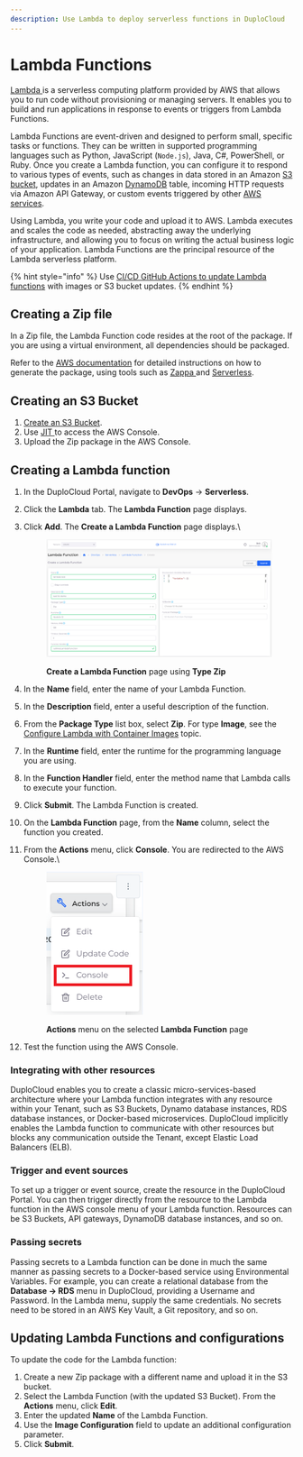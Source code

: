 ```yaml
---
description: Use Lambda to deploy serverless functions in DuploCloud
---
```


# Lambda Functions

[Lambda ](https://aws.amazon.com/pm/lambda/?trk=73f686c8-9606-40ad-852f-7b2bcafa68fe\&sc\_channel=ps\&ef\_id=CjwKCAjwm4ukBhAuEiwA0zQxk0SFVZUD3BCwJFOwlrHAFxzGF6anGJulF49mrridyhHjXRxfSHnmGxoCQw0QAvD\_BwE:G:s\&s\_kwcid=AL!4422!3!651212652666!e!!g!!amazon%20lambda!909122559!45462427876)is a serverless computing platform provided by AWS that allows you to run code without provisioning or managing servers. It enables you to build and run applications in response to events or triggers from Lambda Functions.

Lambda Functions are event-driven and designed to perform small, specific tasks or functions. They can be written in supported programming languages such as Python, JavaScript (`Node.js`), Java, C#, PowerShell, or Ruby. Once you create a Lambda function, you can configure it to respond to various types of events, such as changes in data stored in an Amazon [S3 bucket](../s3-bucket.md), updates in an Amazon [DynamoDB](../database/dynamodb.md) table, incoming HTTP requests via Amazon API Gateway, or custom events triggered by other [AWS services](../).

Using Lambda, you write your code and upload it to AWS. Lambda executes and scales the code as needed, abstracting away the underlying infrastructure, and allowing you to focus on writing the actual business logic of your application. Lambda Functions are the principal resource of the Lambda serverless platform.&#x20;

{% hint style="info" %}
Use [CI/CD GitHub Actions to update Lambda functions](../../../ci-cd/github-actions/update-a-lambda-function.md) with images or S3 bucket updates.
{% endhint %}

## Creating a Zip file <a href="#0-toc-title" id="0-toc-title"></a>

In a Zip file, the Lambda Function code resides at the root of the package. If you are using a virtual environment, all dependencies should be packaged.&#x20;

Refer to the [AWS documentation](https://docs.aws.amazon.com/lambda/latest/dg/configuration-function-zip.html) for detailed instructions on how to generate the package, using tools such as [Zappa ](https://github.com/zappa/Zappa)and [Serverless](https://www.serverless.com/framework/docs/providers/aws/guide/functions).

## Creating an S3 Bucket <a href="#2-toc-title" id="2-toc-title"></a>

1. [Create an S3 Bucket](../s3-bucket.md).
2. Use [JIT ](../../use-cases/jit-access.md)to access the AWS Console.
3. Upload the Zip package in the AWS Console.

## Creating a Lambda function <a href="#3-toc-title" id="3-toc-title"></a>

1. In the DuploCloud Portal, navigate to **DevOps** -> **Serverless**.
2. Click the **Lambda** tab. The **Lambda Function** page displays.
3.  Click **Add**. The **Create a Lambda Function** page displays.\


    <figure><img src="../../../.gitbook/assets/L10.png" alt=""><figcaption><p><strong>Create a Lambda Function</strong> page using <strong>Type Zip</strong><br></p></figcaption></figure>
4. In the **Name** field, enter the name of your Lambda Function.
5. In the **Description** field, enter a useful description of the function.
6. From the **Package Type** list box, select **Zip**. For type **Image**, see the [Configure Lambda with Container Images](create-lambda-using-container-image.md) topic.
7. In the **Runtime** field, enter the runtime for the programming language you are using.
8. In the **Function Handler** field, enter the method name that Lambda calls to execute your function.&#x20;
9. Click **Submit**. The Lambda Function is created.
10. On the **Lambda Function** page, from the **Name** column, select the function you created.
11. From the **Actions** menu, click **Console**. You are redirected to the AWS Console.\


    <figure><img src="../../../.gitbook/assets/L11.png" alt=""><figcaption><p><strong>Actions</strong> menu on the selected <strong>Lambda Function</strong> page</p></figcaption></figure>


12. Test the function using the AWS Console.

### Integrating with other resources <a href="#2-toc-title" id="2-toc-title"></a>

DuploCloud enables you to create a classic micro-services-based architecture where your Lambda function integrates with any resource within your Tenant, such as S3 Buckets, Dynamo database instances, RDS database instances, or Docker-based microservices. DuploCloud implicitly enables the Lambda function to communicate with other resources but blocks any communication outside the Tenant, except Elastic Load Balancers (ELB).

### Trigger and event sources <a href="#3-toc-title" id="3-toc-title"></a>

To set up a trigger or event source, create the resource in the DuploCloud Portal. You can then trigger directly from the resource to the Lambda function in the AWS console menu of your Lambda function. Resources can be S3 Buckets, API gateways, DynamoDB database instances, and so on.&#x20;

### Passing secrets <a href="#4-toc-title" id="4-toc-title"></a>

Passing secrets to a Lambda function can be done in much the same manner as passing secrets to a Docker-based service using Environmental Variables. For example, you can create a relational database from the **Database -> RDS** menu in DuploCloud, providing a Username and Password. In the Lambda menu, supply the same credentials. No secrets need to be stored in an AWS Key Vault, a Git repository, and so on.

## Updating Lambda Functions and configurations <a href="#1-toc-title" id="1-toc-title"></a>

To update the code for the Lambda function:

1. Create a new Zip package with a different name and upload it in the S3 bucket.
2. Select the Lambda Function (with the updated S3 Bucket). From the **Actions** menu, click **Edit**.&#x20;
3. Enter the updated **Name** of the Lambda Function.
4. Use the **Image Configuration** field to update an additional configuration parameter.
5. Click **Submit**.
